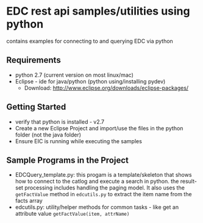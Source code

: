 # EDC rest api samples/utilities using python

contains examples for connecting to and querying EDC via python

Requirements
------------
* python 2.7 (current version on most linux/mac)
* Eclipse - ide for java/python (python using/installing pydev)
  * Download: http://www.eclipse.org/downloads/eclipse-packages/
  
Getting Started
---------------
* verify that python is installed - v2.7
* Create a new Eclipse Project and import/use the files in the python folder (not the java folder)
* Ensure EIC is running while executing the samples

Sample Programs in the Project
------------------------------

* EDCQuery_template.py:  this progam is a template/skeleton that shows how to connect to the catlog and execute a search in python.  the result-set processing includes handling the paging model.  It also uses the `getFactValue` method in `edcutils.py` to extract the item name from the facts array
* edcutils.py:  utility/helper methods for common tasks - like get an attribute value `getFactValue(item, attrName)`

